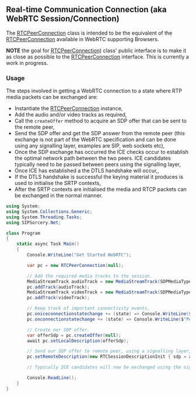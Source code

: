 ## Real-time Communication Connection (aka WebRTC Session/Connection)

The [RTCPeerConnection](xref:SIPSorcery.Net.RTCPeerConnection) class is intended to be the equivalent of the [RTCPeerConnection](https://www.w3.org/TR/webrtc/#rtcpeerconnection-interface) available in WebRTC supporting Browsers.

**NOTE** the goal for [RTCPeerConnection](xref:SIPSorcery.Net.RTCPeerConnection)) class' public interface is to make it as close as possible to the [RTCPeerConnection](https://www.w3.org/TR/webrtc/#rtcpeerconnection-interface) interface. This is currently a work in progress.

### Usage

The steps involved in getting a WebRTC connection to a state where RTP media packets can be exchanged are:

 - Instantiate the [RTCPeerConnection](xref:SIPSorcery.Net.RTCPeerConnection) instance,
 - Add the audio and/or video tracks as required,
 - Call the `createOffer` method to acquire an SDP offer that can be sent to the remote peer,
 - Send the SDP offer and get the SDP answer from the remote peer (this exchange is not part of the WebRTC specification and can be done using any signalling layer, examples are SIP, web sockets etc),
 - Once the SDP exchange has occurred the ICE checks occur to establish the optimal network path between the two peers. ICE candidates typically need to be passed between peers using the signalling layer,
 - Once ICE has established a the DTLS handshake will occur,,
 - If the DTLS handshake is successful the keying material it produces is used to initialise the SRTP contexts,
 - After the SRTP contexts are initialised the media and RTCP packets can be exchanged in the normal manner.

````csharp
using System;
using System.Collections.Generic;
using System.Threading.Tasks;
using SIPSorcery.Net;

class Program
{
    static async Task Main()
    {
        Console.WriteLine("Get Started WebRTC");

        var pc = new RTCPeerConnection(null);

        // Add the required media tracks to the session.
        MediaStreamTrack audioTrack = new MediaStreamTrack(SDPMediaTypesEnum.audio, false, new List<SDPMediaFormat> { new SDPMediaFormat(SDPMediaFormatsEnum.PCMU) });
        pc.addTrack(audioTrack);
        MediaStreamTrack videoTrack = new MediaStreamTrack(SDPMediaTypesEnum.video, false, new List<SDPMediaFormat> { new SDPMediaFormat(SDPMediaFormatsEnum.VP8) });
        pc.addTrack(videoTrack);

        // Keep track of important connectivity events.
        pc.oniceconnectionstatechange += (state) => Console.WriteLine($"ICE connection state change to {state}.");
        pc.onconnectionstatechange += (state) => Console.WriteLine($"Peer connection state change to {state}.");

        // Create our SDP offer.
        var offerSdp = pc.createOffer(null);
        await pc.setLocalDescription(offerSdp);

        // Send our SDP offer to remote peer, using a signalling layer, and get their SDP answer.
        pc.setRemoteDescription(new RTCSessionDescriptionInit { sdp = answerSdp, type = RTCSdpType.answer });

        // Typically ICE candidates will now be exchanged using the signalling layer.

        Console.ReadLine();
    }
}
````
